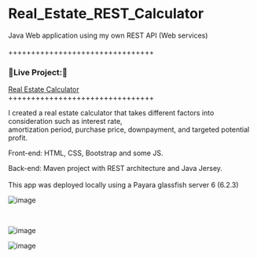 # Real_Estate_REST_Calculator
Java Web application using my own REST API (Web services)
<br/>  
++++++++++++++++++++++++++++++++
<h3 align="left"> 🚀Live Project:🚀</h3>                                                       
<p align="left">                                                                                                    
<a href="http://138.197.150.253:8080/RealEstateREST/RealEstateForm.jsp" target="_blank">Real Estate Calculator</a>  
<br/>                                                                                                                
++++++++++++++++++++++++++++++++
<br/>  

I created a real estate calculator that takes different factors into consideration such as interest rate, <br/>
amortization period, purchase price, downpayment, and targeted potential profit.<br/>

Front-end: HTML, CSS, Bootstrap and some JS.<br/>

Back-end: Maven project with REST architecture and Java Jersey.<br/>
<br/>
This app was deployed locally using a Payara glassfish server 6 (6.2.3)<br/>


![image](https://user-images.githubusercontent.com/35407350/195676684-5ac0e612-abde-4b8a-bedd-793d7d6fa26c.png)

<br/>

![image](https://user-images.githubusercontent.com/35407350/195676764-6bb7955f-c3fe-4f5c-9f6c-6ad2670e55b7.png)
<br/>

![image](https://user-images.githubusercontent.com/35407350/195676854-ba1f4936-25d7-4023-8139-f28d1dcefd05.png)

<br/>


